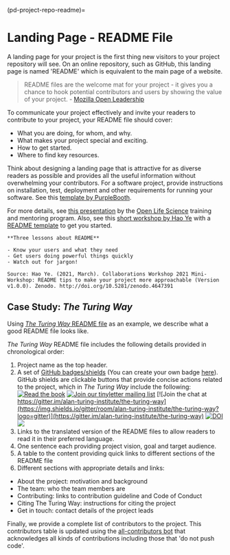 (pd-project-repo-readme)=
# Landing Page - README File

A landing page for your project is the first thing new visitors to your project repository will see. On an online repository, such as GitHub, this landing page is named 'README' which is equivalent to the main page of a website.

> README files are the welcome mat for your project - it gives you a chance to hook potential contributors and users by showing the value of your project. - [Mozilla Open Leadership](https://mozilla.github.io/open-leadership-training-series/articles/opening-your-project/write-a-great-project-readme/)

To communicate your project effectively and invite your readers to contribute to your project, your README file should cover:
* What you are doing, for whom, and why.
* What makes your project special and exciting.
* How to get started.
* Where to find key resources.

Think about designing a landing page that is attractive for as diverse readers as possible and provides all the useful information without overwhelming your contributors. For a software project, provide instructions on installation, test, deployment and other requirements for running your software. See this [template by PurpleBooth](https://github.com/PurpleBooth/a-good-readme-template).

For more details, see [this presentation](https://docs.google.com/presentation/d/e/2PACX-1vTvwtT3GddLaDr8J4ZEf8TkufiN_Wn1Kgv2xu6YSH8hgocb6LJ_WB82OzfcPeJ0b09_xyMOMSft7-Gq/pub?start=false&loop=false&delayms=3000) by the [Open Life Science](https://openlifesci.org/) training and mentoring program. Also, see this [short workshop by Hao Ye](https://ha0ye.github.io/CW21-README-tips/) with a [README template](https://ha0ye.github.io/CW21-README-tips/template_README.html) to get you started.

```{note}
**Three lessons about README**

- Know your users and what they need
- Get users doing powerful things quickly
- Watch out for jargon!

Source: Hao Ye. (2021, March). Collaborations Workshop 2021 Mini-Workshop: README tips to make your project more approachable (Version v1.0.0). Zenodo. http://doi.org/10.5281/zenodo.4647391
```

## Case Study: _The Turing Way_

Using [_The Turing Way_ README file](https://github.com/alan-turing-institute/the-turing-way/blob/main/README.md) as an example, we describe what a good README file looks like.

_The Turing Way_ README file includes the following details provided in chronological order:
1. Project name as the top header.
2. A set of [GitHub badges/shields](https://github.com/badges/shields) (You can create your own badge [here](https://shields.io/)). GitHub shields are clickable buttons that provide concise actions related to the project, which in _The Turing Way_ include the following: [![Read the book](https://img.shields.io/badge/read-the%20book-blue.svg)](https://the-turing-way.netlify.com) [![Join our tinyletter mailing list](https://img.shields.io/badge/receive-our%20newsletter%20❤%EF%B8%8F-blueviolet.svg)](https://tinyletter.com/TuringWay) [![Join the chat at https://gitter.im/alan-turing-institute/the-turing-way](https://img.shields.io/gitter/room/alan-turing-institute/the-turing-way?logo=gitter)](https://gitter.im/alan-turing-institute/the-turing-way) [![DOI](https://zenodo.org/badge/DOI/10.5281/zenodo.3233853.svg)](https://doi.org/10.5281/zenodo.3233853) [![](https://img.shields.io/static/v1?label=TuringWay&message=I%20want%20to%20contribute!&color=yellow&logo=data%3Aimage%2Fpng%3Bbase64%2CiVBORw0KGgoAAAANSUhEUgAAABAAAAAQCAYAAAAf8%2F9hAAACYklEQVQ4jXXTy09TQRTH8f5VPhI1xoVxYURNAFcmRleaGDdGXQlKAYkLUARNfICoScGKpTyE3t5bkKD2AUQepUXB0gcgLTalD9rema8LKRVrT3I2k%2Fl95kwyY6BMfQiFqHaoVDlUBoJBZJl9hn8XRsIhqh0abd55tnWdrBA8WfBSpakMhUqhXUCJhKl2aLR65%2FEtLeGc%2BYoy5aHf46bX7cThctK%2BAw2HQkVAW41wzqHRMjNNRteR%2BQzGjg5udZtQ47FiO50gdLZ1nVbvPNUOFSUSxnB4sJ%2F0TjCTTjHk%2BoJl%2BRtqPEaL6zMH79Rw0dyDVVURqRgyn0EkN8jkshwZGsBQodgQyQ2kyDPsce859drjdqLRKE0D%2FZhHR5F6DpHc2B3%2FjF3BcFqxARIpBXXmt9ii67vAYDhIr8fNx0UfE3OzzC0sIHIpxNYqSPEHqFBsiFQMkU3h8vs5%2FvABTeNje6BCj%2FxcwzLlIZHYROq5v4EoIr2JyCbJ57Kobjd3u7o41v4I68pyCfTGrhSvUKHYAJD5bcTWGjKbJJdO4A8E6JyexP4rWgK8Vkb2AjK7hcxnmZybxfF9kff%2BhZJQofvXwhg7O4vAfU2l79ME79xOrjY3c9ZYVzZs8nvZf6%2BRQCRCTgiODg1iCK6vc6WtjZM1tzlRW8sNa99%2Fx64fH%2BNAQz0un49nfh%2BVmspAcKX4lKWUbMbjXOg2cf3Vy%2BLIoRWqekxc7nhB6%2FQ0lZqKJRBAyjKfKZFIcKixgVPPn3LTamFfUyPne7qp1Oz0Bn4g5d7vVAIUamJ2FqPZzCW7gvlHabBQvwE2XnlAiFRrOwAAAABJRU5ErkJggg%3D%3D)](https://github.com/alan-turing-institute/the-turing-way/blob/main/CONTRIBUTING.md)
3. Links to the translated version of the README files to allow readers to read it in their preferred language.
4. One sentence each providing project vision, goal and target audience.
5. A table to the content providing quick links to different sections of the README file
6. Different sections with appropriate details and links:
  - About the project: motivation and background
  - The team: who the team members are
  - Contributing: links to contribution guideline and Code of Conduct
  - Citing The Turing Way: instructions for citing the project
  - Get in touch: contact details of the project leads

Finally, we provide a complete list of contributors to the project. This contributors table is updated using the [all-contributors bot](https://allcontributors.org) that acknowledges all kinds of contributions including those that 'do not push code'.
